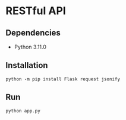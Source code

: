 # RESTful API

## Dependencies

- Python 3.11.0

## Installation

```shell
python -m pip install Flask request jsonify
```

## Run

```shell
python app.py
```


